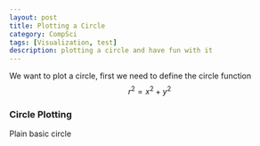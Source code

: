 ```yaml
---
layout: post
title: Plotting a Circle 
category: CompSci
tags: [Visualization, test]
description: plotting a circle and have fun with it
---
```

We want to plot a circle, first we need to define the circle function
$$ r^2 = x^2 + y^2 $$


### Circle Plotting
Plain basic circle
<div id="circle" style="width:600px;height:250px;"></div>
<script>
	const circle = document.getElementById("circle");
  function createCircle(radius) {
    const x = []
    const y = []
    for (let index = -radius; index <= radius; index+=0.1) {
      x.push(index)
      y.push(Math.sqrt( (radius * radius) - (index * index)))          
    }
    for (let index = radius; index >= -radius; index-=0.1) {
      x.push(index)
      y.push(-1 * Math.sqrt( (radius * radius) - (index * index)))
    }
    return [x, y]
  }
  const [x_circle, y_circle] = createCircle(10)
  const square = 20
  const layout = {
    xaxis: {
      range: [-square,square]
    },
    yaxis: {
      range: [-square,square]
    }
  }
  const component = [
    {
      x: x_circle,
      y: y_circle
    }
  ]
  Plotly.newPlot(graph, component, layout)
</script>
